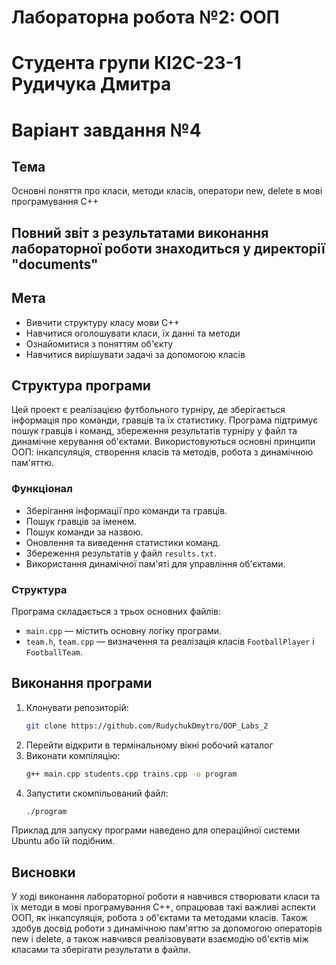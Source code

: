 # Лабораторна робота №2: ООП

# Студента групи КІ2С-23-1 Рудичука Дмитра 
# Варіант завдання №4

## Тема
Основні поняття про класи, методи класів, оператори new, delete в мові програмування С++

## Повний звіт з результатами виконання лабораторної роботи знаходиться у директорії "documents"

## Мета
- Вивчити структуру класу мови С++
- Навчитися оголошувати класи, їх данні та методи
- Ознайомитися з поняттям об'єкту
- Навчитися вирішувати задачі за допомогою класів

## Структура програми
Цей проект є реалізацією футбольного турніру, де зберігається інформація про команди, гравців та їх статистику. Програма підтримує пошук гравців і команд, збереження результатів турніру у файл та динамічне керування об'єктами. Використовуються основні принципи ООП: інкапсуляція, створення класів та методів, робота з динамічною пам'яттю.

### Функціонал
- Зберігання інформації про команди та гравців.
- Пошук гравців за іменем.
- Пошук команди за назвою.
- Оновлення та виведення статистики команд.
- Збереження результатів у файл `results.txt`.
- Використання динамічної пам'яті для управління об'єктами.

### Структура
Програма складається з трьох основних файлів:
- `main.cpp` — містить основну логіку програми.
- `team.h`, `team.cpp` — визначення та реалізація класів `FootballPlayer` і `FootballTeam`.


## Виконання програми
1. Клонувати репозиторій:
   ```bash
   git clone https://github.com/RudychukDmytro/OOP_Labs_2
2. Перейти відкрити в термінальному вікні робочий каталог
3. Виконати компіляцію:
   ```bash
   g++ main.cpp students.cpp trains.cpp -o program
4. Запустити скомпільований файл:
   ```bash
   ./program

Приклад для запуску програми наведено для операційної системи Ubuntu або їй подібним.

## Висновки
У ході виконання лабораторної роботи я навчився створювати класи та їх методи в мові програмування C++, опрацював такі важливі аспекти ООП, як інкапсуляція, робота з об'єктами та методами класів. Також здобув досвід роботи з динамічною пам'яттю за допомогою операторів new і delete, а також навчився реалізовувати взаємодію об'єктів між класами та зберігати результати в файли.
